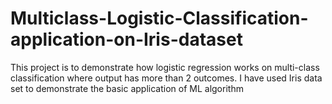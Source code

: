 # Multiclass-Logistic-Classification-application-on-Iris-dataset
This project is to demonstrate how logistic regression works on multi-class classification where output has more than 2 outcomes. I have used Iris data set to demonstrate the basic application of ML algorithm
